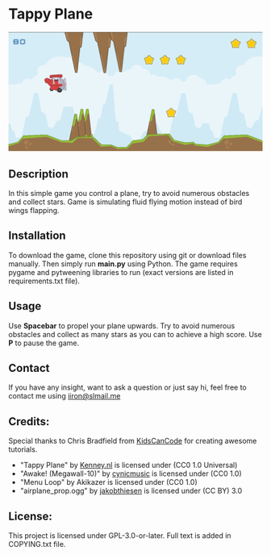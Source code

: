# Tappy Plane
![Game Image](assets/tappy.png)
## Description
In this simple game you control a plane, try to avoid numerous obstacles and collect
stars. Game is simulating fluid flying motion instead of bird wings flapping.

## Installation
To download the game, clone this repository using git or download files manually. Then simply run **main.py** using Python.
The game requires pygame and pytweening libraries to run (exact versions are listed in requirements.txt file).

## Usage
Use **Spacebar** to propel your plane upwards. Try to avoid numerous obstacles and collect as many stars as you can to achieve a high score.
Use **P** to pause the game.

## Contact
If you have any insight, want to ask a question or just say hi, feel free to contact me using iiron@slmail.me

## Credits:
Special thanks to Chris Bradfield from [KidsCanCode](https://www.youtube.com/c/KidscancodeOrg) for creating awesome tutorials.

- "Tappy Plane" by [Kenney.nl](https://kenney.nl) is licensed under (CC0 1.0 Universal)
- "Awake! (Megawall-10)" by [cynicmusic]( http://cynicmusic.com) is licensed under (CC0 1.0)
- "Menu Loop" by Akikazer is licensed under (CC0 1.0)
- "airplane_prop.ogg" by [jakobthiesen](https://opengameart.org/node/132364) is licensed under (CC BY) 3.0
 
## License:
This project is licensed under GPL-3.0-or-later. Full text is added in COPYING.txt file.